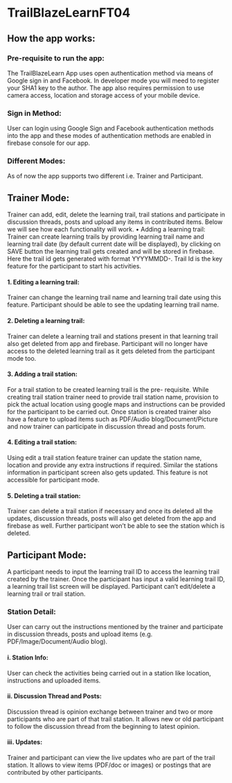 # TrailBlazeLearnFT04



## How the app works:

### Pre-requisite to run the app:
  The TrailBlazeLearn App uses open authentication method via means of Google sign in and Facebook.
  In developer mode you will meed to register your SHA1 key to the author.
  The app also requires permission to use camera access, location and storage access of your mobile device.
  
###	Sign in Method: 
User can login using Google Sign and Facebook authentication methods into the app and these modes of authentication 
methods are enabled in firebase console for our app. 

###	Different Modes:
As of now the app supports two different i.e. Trainer and Participant.

##	Trainer Mode: 
Trainer can add, edit, delete the learning trail, trail stations and participate in discussion threads, posts and upload any items
in contributed items. Below we will see how each functionality will work.
•	Adding a learning trail: Trainer can create learning trails by providing learning trail name and learning trail date 
(by default current date will be displayed), by clicking on SAVE button the learning trail gets created and will be stored in firebase.
Here the trail id gets generated with format YYYYMMDD-<Trail Code>. 
Trail Id is the key feature for the participant to start his activities.

####	1. Editing a learning trail: 
Trainer can change the learning trail name and learning trail date using this feature. 
Participant should be able to see the updating learning trail name.

####	2. Deleting a learning trail: 
Trainer can delete a learning trail and stations present in that learning trail also get deleted from app and firebase. 
Participant will no longer have access to the deleted learning trail as it gets deleted from the participant mode too.

####	3. 	Adding a trail station: 
For a trail station to be created learning trail is the pre- requisite. 
While creating trail station trainer need to provide trail station name, provision to pick the actual location using google maps and
instructions can be provided for the participant to be carried out. Once station is created trainer also have a feature to upload 
items such as PDF/Audio blog/Document/Picture and now trainer can participate in discussion thread and posts forum.

####	4. 	Editing a trail station:
Using edit a trail station feature trainer can update the station name, location and provide any extra instructions if required. 
Similar the stations information in participant screen also gets updated. This feature is not accessible for participant mode.

####	5. 	Deleting a trail station: 
Trainer can delete a trail station if necessary and once its deleted all the updates, discussion threads, posts will also get
deleted from the app and firebase as well. Further participant won’t be able to see the station which is deleted.

##	Participant Mode: 
A participant needs to input the learning trail ID to access the learning trail created by the trainer.
Once the participant has input a valid learning trail ID, a learning trail list screen will be displayed. 
Participant can’t edit/delete a learning trail or trail station.

###	 Station Detail: 
User can carry out the instructions mentioned by the trainer and participate in discussion threads, posts and upload items 
(e.g. PDF/Image/Document/Audio blog).

####	i. 	Station Info: 
User can check the activities being carried out in a station like location, instructions and uploaded items.

####	ii. 	Discussion Thread and Posts: 
Discussion thread is opinion exchange between trainer and two or more participants who are part
of that trail station. It allows new or old participant to follow the discussion thread from the beginning to latest opinion.

####	iii. 	Updates: 
Trainer and participant can view the live updates who are part of the trail station. It allows to view items
(PDF/doc or images) or postings that are contributed by other participants. 






